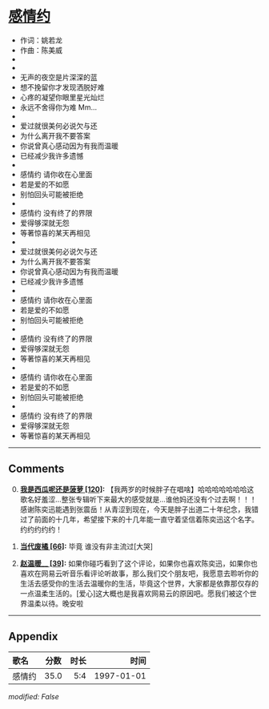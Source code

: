 # [感情约](https://music.163.com/song?id=67885)

* 作词：姚若龙
* 作曲：陈美威
*
*
* 无声的夜空是片深深的蓝
* 想不挽留你才发现洒脱好难
* 心疼的凝望你眼里星光灿烂
* 永远不舍得你为难 Mm...
* 
* 爱过就很美何必说欠与还
* 为什么离开我不要答案
* 你说曾真心感动因为有我而温暖
* 已经减少我许多遗憾
* 
* 感情约 请你收在心里面
* 若是爱的不如愿
* 别怕回头可能被拒绝
* 
* 感情约 没有终了的界限
* 爱得够深就无怨
* 等著惊喜的某天再相见
* 
* 爱过就很美何必说欠与还
* 为什么离开我不要答案
* 你说曾真心感动因为有我而温暖
* 已经减少我许多遗憾
* 
* 感情约 请你收在心里面
* 若是爱的不如愿
* 别怕回头可能被拒绝
* 
* 感情约 没有终了的界限
* 爱得够深就无怨
* 等著惊喜的某天再相见
* 
* 感情约 请你收在心里面
* 若是爱的不如愿
* 别怕回头可能被拒绝
* 
* 感情约 没有终了的界限
* 爱得够深就无怨
* 等著惊喜的某天再相见


---

## Comments
0. **[我是西瓜呢还是菠萝 \[120\]](https://music.163.com/#/user/home?id=70895825):** 【我两岁的时候胖子在唱啥】哈哈哈哈哈哈哈这歌名好羞涩…整张专辑听下来最大的感受就是…谁他妈还没有个过去啊！！！感谢陈奕迅能遇到张震岳！从青涩到现在，今天是胖子出道二十年纪念，我错过了前面的十几年，希望接下来的十几年能一直守着坚信着陈奕迅这个名字。约约约约约！

1. **[当代废橘 \[66\]](https://music.163.com/#/user/home?id=34046752):** 毕竟 谁没有非主流过[大哭]

2. **[赵温暖__ \[39\]](https://music.163.com/#/user/home?id=273868862):** 如果你碰巧看到了这个评论，如果你也喜欢陈奕迅，如果你也喜欢在网易云听音乐看评论听故事，那么我们交个朋友吧，我愿意去聆听你的生活去感受你的生活去温暖你的生活，毕竟这个世界，大家都是依靠那仅存的一点温柔生活的。[爱心]这大概也是我喜欢网易云的原因吧。愿我们被这个世界温柔以待。晚安啦



---

## Appendix

|歌名|分数|时长|时间|
|:---|:---:|---:|---:|
|感情约|35.0|5:4|1997-01-01

*modified: False*